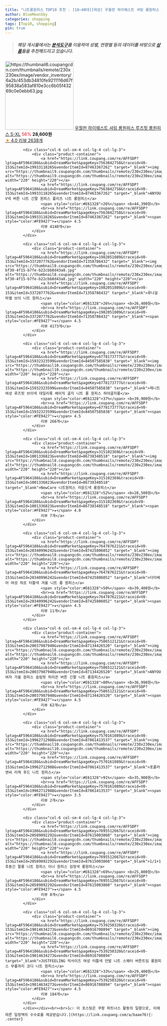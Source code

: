 ```yaml
---
title: "니트롱원피스 TOP10 추천 - [10~40대][여성] 우월한 하이웨스트 셔링 롱원피스 루즈핏 롱원피스 S-XL"
author: BlueMoonSky
categories: shopping
tags: [Top10, shopping]
pin: true
---
```


> ##### 해당 게시물에서는 [**분석도구**](https://itemscout.io/)를 이용하여 **성별**, **연령별** 등의 데이터를 바탕으로 [**상품**](https://link.coupang.com/a/baae76)들을 추천해드리고 있습니다.
<div class="container"><div class="row">
            <div class="col-6 col-sm-4 col-lg-4 col-lg-3">
                <div class="product-container">
                    <a href="https://link.coupang.com/re/AFFSDP?lptag=AF5964186&subid=DreamMarket&pageKey=7686142001&traceid=V0-153&itemId=20541279362&vendorItemId=87617861274" target="_blank"><img src="https://thumbnail6.coupangcdn.com/thumbnails/remote/230x230ex/image/vendor_inventory/6a2b/453db34810fe9211116d67f95838a583af810e3cc6b05f43269c0e0ebb63.jpg" alt="https://thumbnail6.coupangcdn.com/thumbnails/remote/230x230ex/image/vendor_inventory/6a2b/453db34810fe9211116d67f95838a583af810e3cc6b05f43269c0e0ebb63.jpg" width="220" height="220"></a>
                    <a href="https://link.coupang.com/re/AFFSDP?lptag=AF5964186&subid=DreamMarket&pageKey=7686142001&traceid=V0-153&itemId=20541279362&vendorItemId=87617861274" target="_blank">우월한 하이웨스트 셔링 롱원피스 루즈핏 롱원피스 S-XL</a>
                    <span style="color:#E61328">56%</span> <b>28,600원</b>
                    <br><a href="https://link.coupang.com/re/AFFSDP?lptag=AF5964186&subid=DreamMarket&pageKey=7686142001&traceid=V0-153&itemId=20541279362&vendorItemId=87617861274" target="_blank"><span style="color:#FE9427">★</span> 4.0
                    리뷰 2638개</a>
                </div>
            </div>
            
            <div class="col-6 col-sm-4 col-lg-4 col-lg-3">
                <div class="product-container">
                    <a href="https://link.coupang.com/re/AFFSDP?lptag=AF5964186&subid=DreamMarket&pageKey=7563842758&traceid=V0-153&itemId=19933118265&vendorItemId=87463367262" target="_blank"><img src="https://thumbnail9.coupangcdn.com/thumbnails/remote/230x230ex/image/vendor_inventory/4862/b8ce19734f20a957da217877eb8df5b6b85aa78a9a8f09bcfe788e3cb7dc.jpeg" alt="https://thumbnail9.coupangcdn.com/thumbnails/remote/230x230ex/image/vendor_inventory/4862/b8ce19734f20a957da217877eb8df5b6b85aa78a9a8f09bcfe788e3cb7dc.jpeg" width="220" height="220"></a>
                    <a href="https://link.coupang.com/re/AFFSDP?lptag=AF5964186&subid=DreamMarket&pageKey=7563842758&traceid=V0-153&itemId=19933118265&vendorItemId=87463367262" target="_blank">ANYOU V넥 버튼 니트 긴팔 원피스 플리츠 니트 롱원피스</a>
                    <span style="color:#E61328">26%</span> <b>44,390원</b>
                    <br><a href="https://link.coupang.com/re/AFFSDP?lptag=AF5964186&subid=DreamMarket&pageKey=7563842758&traceid=V0-153&itemId=19933118265&vendorItemId=87463367262" target="_blank"><span style="color:#FE9427">★</span> 4.5
                    리뷰 4140개</a>
                </div>
            </div>
            
            <div class="col-6 col-sm-4 col-lg-4 col-lg-3">
                <div class="product-container">
                    <a href="https://link.coupang.com/re/AFFSDP?lptag=AF5964186&subid=DreamMarket&pageKey=1982051089&traceid=V0-153&itemId=3372077762&vendorItemId=71358786432" target="_blank"><img src="https://thumbnail8.coupangcdn.com/thumbnails/remote/230x230ex/image/retail/images/2020/08/18/10/3/7b4100dd-bf30-4f15-b7fe-b22cbb8d43a8.jpg" alt="https://thumbnail8.coupangcdn.com/thumbnails/remote/230x230ex/image/retail/images/2020/08/18/10/3/7b4100dd-bf30-4f15-b7fe-b22cbb8d43a8.jpg" width="220" height="220"></a>
                    <a href="https://link.coupang.com/re/AFFSDP?lptag=AF5964186&subid=DreamMarket&pageKey=1982051089&traceid=V0-153&itemId=3372077762&vendorItemId=71358786432" target="_blank">루나걸 마젤 브이 니트 원피스</a>
                    <span style="color:#E61328">26%</span> <b>26,400원</b>
                    <br><a href="https://link.coupang.com/re/AFFSDP?lptag=AF5964186&subid=DreamMarket&pageKey=1982051089&traceid=V0-153&itemId=3372077762&vendorItemId=71358786432" target="_blank"><span style="color:#FE9427">★</span> 4.5
                    리뷰 4173개</a>
                </div>
            </div>
            
            <div class="col-6 col-sm-4 col-lg-4 col-lg-3">
                <div class="product-container">
                    <a href="https://link.coupang.com/re/AFFSDP?lptag=AF5964186&subid=DreamMarket&pageKey=6778173777&traceid=V0-153&itemId=15932323599&vendorItemId=84507585838" target="_blank"><img src="https://thumbnail10.coupangcdn.com/thumbnails/remote/230x230ex/image/vendor_inventory/d567/37db27263722ff5e58de1af47b9e34a46dd8e4b8459296da629797c0fca4.jpg" alt="https://thumbnail10.coupangcdn.com/thumbnails/remote/230x230ex/image/vendor_inventory/d567/37db27263722ff5e58de1af47b9e34a46dd8e4b8459296da629797c0fca4.jpg" width="220" height="220"></a>
                    <a href="https://link.coupang.com/re/AFFSDP?lptag=AF5964186&subid=DreamMarket&pageKey=6778173777&traceid=V0-153&itemId=15932323599&vendorItemId=84507585838" target="_blank">제니트 여성 루즈핏 브이넥 데일리룩 베이직 골지 니트 롱 원피스 하야골지롱</a>
                    <span style="color:#E61328">37%</span> <b>39,900원</b>
                    <br><a href="https://link.coupang.com/re/AFFSDP?lptag=AF5964186&subid=DreamMarket&pageKey=6778173777&traceid=V0-153&itemId=15932323599&vendorItemId=84507585838" target="_blank"><span style="color:#FE9427">★</span> 4.5
                    리뷰 266개</a>
                </div>
            </div>
            
            <div class="col-6 col-sm-4 col-lg-4 col-lg-3">
                <div class="product-container">
                    <a href="https://link.coupang.com/re/AFFSDP?lptag=AF5964186&subid=DreamMarket&pageKey=315102369&traceid=V0-153&itemId=1001336823&vendorItemId=86738348518" target="_blank"><img src="https://thumbnail8.coupangcdn.com/thumbnails/remote/230x230ex/image/vendor_inventory/21d3/0a5e9b7b48bc2d235727f86d9dac2869f39b23db685ee79bfdbdce936d00.png" alt="https://thumbnail8.coupangcdn.com/thumbnails/remote/230x230ex/image/vendor_inventory/21d3/0a5e9b7b48bc2d235727f86d9dac2869f39b23db685ee79bfdbdce936d00.png" width="220" height="220"></a>
                    <a href="https://link.coupang.com/re/AFFSDP?lptag=AF5964186&subid=DreamMarket&pageKey=315102369&traceid=V0-153&itemId=1001336823&vendorItemId=86738348518" target="_blank">NewCare 니트원피스 라운드넥 롱원피스</a>
                    <span style="color:#E61328">52%</span> <b>28,500원</b>
                    <br><a href="https://link.coupang.com/re/AFFSDP?lptag=AF5964186&subid=DreamMarket&pageKey=315102369&traceid=V0-153&itemId=1001336823&vendorItemId=86738348518" target="_blank"><span style="color:#FE9427">★</span> 4.0
                    리뷰 7개</a>
                </div>
            </div>
            
            <div class="col-6 col-sm-4 col-lg-4 col-lg-3">
                <div class="product-container">
                    <a href="https://link.coupang.com/re/AFFSDP?lptag=AF5964186&subid=DreamMarket&pageKey=7647876221&traceid=V0-153&itemId=20340996242&vendorItemId=87425806052" target="_blank"><img src="https://thumbnail8.coupangcdn.com/thumbnails/remote/230x230ex/image/vendor_inventory/9c14/1931bc9ad23c8370fd19e2687aad37ee8d852a042ccc3ea198f4c9a0b2d3.jpg" alt="https://thumbnail8.coupangcdn.com/thumbnails/remote/230x230ex/image/vendor_inventory/9c14/1931bc9ad23c8370fd19e2687aad37ee8d852a042ccc3ea198f4c9a0b2d3.jpg" width="220" height="220"></a>
                    <a href="https://link.coupang.com/re/AFFSDP?lptag=AF5964186&subid=DreamMarket&pageKey=7647876221&traceid=V0-153&itemId=20340996242&vendorItemId=87425806052" target="_blank">더미베어 여성 하프 터틀넥 겨울 니트 롱 원피스</a>
                    <span style="color:#E61328">50%</span> <b>39,400원</b>
                    <br><a href="https://link.coupang.com/re/AFFSDP?lptag=AF5964186&subid=DreamMarket&pageKey=7647876221&traceid=V0-153&itemId=20340996242&vendorItemId=87425806052" target="_blank"><span style="color:#FE9427">★</span> 4.5
                    리뷰 11개</a>
                </div>
            </div>
            
            <div class="col-6 col-sm-4 col-lg-4 col-lg-3">
                <div class="product-container">
                    <a href="https://link.coupang.com/re/AFFSDP?lptag=AF5964186&subid=DreamMarket&pageKey=7586512121&traceid=V0-153&itemId=20037987940&vendorItemId=87134426520" target="_blank"><img src="https://thumbnail6.coupangcdn.com/thumbnails/remote/230x230ex/image/vendor_inventory/a82b/57380ad9ca67c0d622287fe8da51d9493d176fd73a2879e47d08a6cb3b8e.jpg" alt="https://thumbnail6.coupangcdn.com/thumbnails/remote/230x230ex/image/vendor_inventory/a82b/57380ad9ca67c0d622287fe8da51d9493d176fd73a2879e47d08a6cb3b8e.jpg" width="220" height="220"></a>
                    <a href="https://link.coupang.com/re/AFFSDP?lptag=AF5964186&subid=DreamMarket&pageKey=7586512121&traceid=V0-153&itemId=20037987940&vendorItemId=87134426520" target="_blank">ANYOU 여자 가을 원피스 슬림핏 허리끈 버튼 긴팔 니트 롱원피스</a>
                    <span style="color:#E61328">80%</span> <b>36,990원</b>
                    <br><a href="https://link.coupang.com/re/AFFSDP?lptag=AF5964186&subid=DreamMarket&pageKey=7586512121&traceid=V0-153&itemId=20037987940&vendorItemId=87134426520" target="_blank"><span style="color:#FE9427">★</span> 4.5
                    리뷰 62개</a>
                </div>
            </div>
            
            <div class="col-6 col-sm-4 col-lg-4 col-lg-3">
                <div class="product-container">
                    <a href="https://link.coupang.com/re/AFFSDP?lptag=AF5964186&subid=DreamMarket&pageKey=7570161089&traceid=V0-153&itemId=19962712988&vendorItemId=87061413537" target="_blank"><img src="https://thumbnail10.coupangcdn.com/thumbnails/remote/230x230ex/image/rs_quotation_api/shil1sfb/bbcac9a652b34c6e863cb6c397d982a9.jpg" alt="https://thumbnail10.coupangcdn.com/thumbnails/remote/230x230ex/image/rs_quotation_api/shil1sfb/bbcac9a652b34c6e863cb6c397d982a9.jpg" width="220" height="220"></a>
                    <a href="https://link.coupang.com/re/AFFSDP?lptag=AF5964186&subid=DreamMarket&pageKey=7570161089&traceid=V0-153&itemId=19962712988&vendorItemId=87061413537" target="_blank">포플러앤씨 리케 후드 니트 원피스</a>
                    <span style="color:#E61328">91%</span> <b>35,900원</b>
                    <br><a href="https://link.coupang.com/re/AFFSDP?lptag=AF5964186&subid=DreamMarket&pageKey=7570161089&traceid=V0-153&itemId=19962712988&vendorItemId=87061413537" target="_blank"><span style="color:#FE9427">★</span> 3.5
                    리뷰 2개</a>
                </div>
            </div>
            
            <div class="col-6 col-sm-4 col-lg-4 col-lg-3">
                <div class="product-container">
                    <a href="https://link.coupang.com/re/AFFSDP?lptag=AF5964186&subid=DreamMarket&pageKey=7695512667&traceid=V0-153&itemId=20589892292&vendorItemId=87615003860" target="_blank"><img src="https://thumbnail8.coupangcdn.com/thumbnails/remote/230x230ex/image/vendor_inventory/81db/a0883c5d1650fee8b5ab98e7846200099ffdae07f54b843b113423bcc401.png" alt="https://thumbnail8.coupangcdn.com/thumbnails/remote/230x230ex/image/vendor_inventory/81db/a0883c5d1650fee8b5ab98e7846200099ffdae07f54b843b113423bcc401.png" width="220" height="220"></a>
                    <a href="https://link.coupang.com/re/AFFSDP?lptag=AF5964186&subid=DreamMarket&pageKey=7695512667&traceid=V0-153&itemId=20589892292&vendorItemId=87615003860" target="_blank">1/1+1 추동긴 팔롱 니트 원피스 이너 원피스 검정색 롱원피스</a>
                    <span style="color:#E61328">69%</span> <b>25,800원</b>
                    <br><a href="https://link.coupang.com/re/AFFSDP?lptag=AF5964186&subid=DreamMarket&pageKey=7695512667&traceid=V0-153&itemId=20589892292&vendorItemId=87615003860" target="_blank"><span style="color:#FE9427">★</span> 4.5
                    리뷰 8개</a>
                </div>
            </div>
            
            <div class="col-6 col-sm-4 col-lg-4 col-lg-3">
                <div class="product-container">
                    <a href="https://link.coupang.com/re/AFFSDP?lptag=AF5964186&subid=DreamMarket&pageKey=7539250320&traceid=V0-153&itemId=19814634273&vendorItemId=86916708894" target="_blank"><img src="https://thumbnail6.coupangcdn.com/thumbnails/remote/230x230ex/image/vendor_inventory/46d8/71f6ef05f5c8080f5fbed8e096b2e0acc6a24ee35c84d0c6985f440113b3.jpg" alt="https://thumbnail6.coupangcdn.com/thumbnails/remote/230x230ex/image/vendor_inventory/46d8/71f6ef05f5c8080f5fbed8e096b2e0acc6a24ee35c84d0c6985f440113b3.jpg" width="220" height="220"></a>
                    <a href="https://link.coupang.com/re/AFFSDP?lptag=AF5964186&subid=DreamMarket&pageKey=7539250320&traceid=V0-153&itemId=19814634273&vendorItemId=86916708894" target="_blank">JUSTFEELING 빅사이즈 여성 터틀넥 언발 니트 스웨터 버튼트임 롱원피스 무릎까지 코디 니트 원피스</a>
                    <span style="color:#E61328">33%</span> <b>29,400원</b>
                    <br><a href="https://link.coupang.com/re/AFFSDP?lptag=AF5964186&subid=DreamMarket&pageKey=7539250320&traceid=V0-153&itemId=19814634273&vendorItemId=86916708894" target="_blank"><span style="color:#FE9427">★</span> 4.5
                    리뷰 184개</a>
                </div>
            </div>
            </div></div><br><br>[👉 이 포스팅은 쿠팡 파트너스 활동의 일환으로, 이에 따른 일정액의 수수료를 제공받습니다.](https://link.coupang.com/a/baae76){: .center}